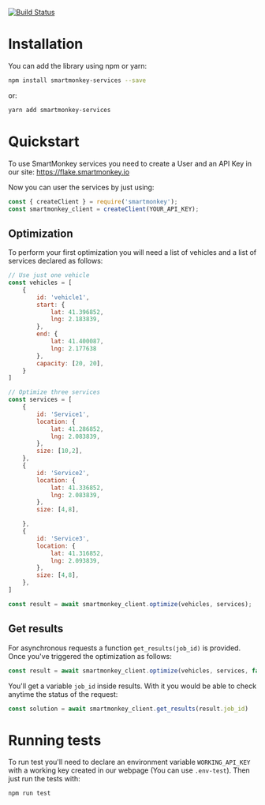 [![Build Status](https://travis-ci.org/smartmonkeyio/smartmonkey-services-js.svg?branch=master)](https://travis-ci.org/smartmonkeyio/smartmonkey-services-js)
# Installation
You can add the library using npm or yarn:
```bash
npm install smartmonkey-services --save
```
or:
```bash
yarn add smartmonkey-services
```

# Quickstart

To use SmartMonkey services you need to create a User and an API Key in our site: https://flake.smartmonkey.io

Now you can user the services by just using:

```js
const { createClient } = require('smartmonkey');
const smartmonkey_client = createClient(YOUR_API_KEY);
```

## Optimization
To perform your first optimization you will need a list of vehicles and a list of services declared as follows:
```js
// Use just one vehicle
const vehicles = [
    {
        id: 'vehicle1',
        start: {
            lat: 41.396852,
            lng: 2.183839,
        },
        end: {
            lat: 41.400087,
            lng: 2.177638
        },
        capacity: [20, 20],
    }
]

// Optimize three services
const services = [
    {
        id: 'Service1',
        location: {
            lat: 41.286852,
            lng: 2.083839,
        },
        size: [10,2],
    },
    {
        id: 'Service2',
        location: {
            lat: 41.336852,
            lng: 2.083839,
        },
        size: [4,8],

    },
    {
        id: 'Service3',
        location: {
            lat: 41.316852,
            lng: 2.093839,
        },
        size: [4,8],
    },
]

const result = await smartmonkey_client.optimize(vehicles, services);
```

## Get results
For asynchronous requests a function `get_results(job_id)` is provided. Once you've triggered the optimization as follows:
```js
const result = await smartmonkey_client.optimize(vehicles, services, false);
```

You'll get a variable `job_id` inside results. With it you would be able to check anytime the status of the request:
```js
const solution = await smartmonkey_client.get_results(result.job_id)
```

# Running tests
To run test you'll need to declare an environment variable `WORKING_API_KEY` with a working key created in our webpage (You can use `.env-test`). Then just run the tests with:
```bash
npm run test
```
